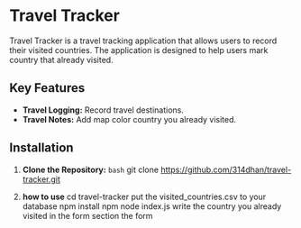 # Travel Tracker

Travel Tracker is a travel tracking application that allows users to record their visited countries. The application is designed to help users mark country that already visited.

## Key Features

- **Travel Logging:** Record travel destinations.
- **Travel Notes:** Add map color country you already visited.

## Installation

1. **Clone the Repository:**
   ```bash```
   git clone https://github.com/314dhan/travel-tracker.git


2. **how to use**
    cd travel-tracker
    put the visited_countries.csv to your database
    npm install
    npm node index.js
    write the country you already visited in the form section the form

